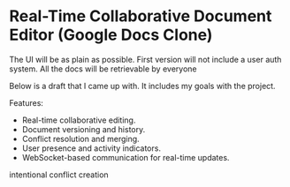 # Real-Time Collaborative Document Editor (Google Docs Clone)

The UI will be as plain as possible.
First version will not include a user auth system.
All the docs will be retrievable by everyone

Below is a draft that I came up with. It includes my goals with the project.

Features:

- Real-time collaborative editing.
- Document versioning and history.
- Conflict resolution and merging.
- User presence and activity indicators.
- WebSocket-based communication for real-time updates.

intentional conflict creation
